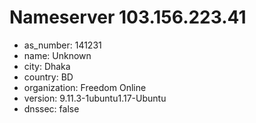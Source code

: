 # Nameserver 103.156.223.41

* as_number: 141231
* name: Unknown
* city: Dhaka
* country: BD
* organization: Freedom Online
* version: 9.11.3-1ubuntu1.17-Ubuntu
* dnssec: false
